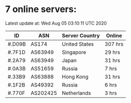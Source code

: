 # 7 online servers:

Latest update at: Wed Aug 05 03:10:11 UTC 2020

| ID | ASN | Server Country | Online |
| -- | --- | -------------- | ------ |
| #.D09B | AS174 | United States | 307 hrs |
| #.7F1D | AS63949 | Singapore | 29 hrs |
| #.2A79 | AS63949 | Japan | 31 hrs |
| #.0A3B | AS51659 | Russia | 7 hrs |
| #.33B9 | AS63888 | Hong Kong | 31 hrs |
| #.1F2B | AS49392 | Russia | 6 hrs |
| #.770F | AS202425 | Netherlands | 3 hrs |

